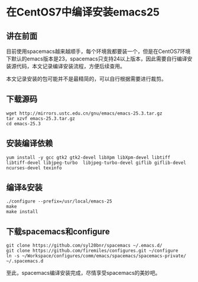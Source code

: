 # 在CentOS7中编译安装emacs25


## 讲在前面
目前使用spacemacs越来越顺手，每个环境我都要装一个，但是在CentOS7环境下默认的emacs版本是23，spacemacs只支持24以上版本，因此需要自行编译安装源代码，本文记录编译安装流程，方便后续查用。

<!--more-->

本文记录安装的包可能并不是最精简的，可以自行根据需要进行裁剪。

## 下载源码
```
wget http://mirrors.ustc.edu.cn/gnu/emacs/emacs-25.3.tar.gz 
tar xzvf emacs-25.3.tar.gz 
cd emacs-25.3
```

## 安装编译依赖
```
yum install -y gcc gtk2 gtk2-devel libXpm libXpm-devel libtiff libtiff-devel libjpeg-turbo  libjpeg-turbo-devel giflib giflib-devel ncurses-devel texinfo
```

## 编译&安装
```
./configure --prefix=/usr/local/emacs-25
make
make install
```

## 下载spacemacs和configure
```
git clone https://github.com/syl20bnr/spacemacs ~/.emacs.d/
git clone https://github.com/firemiles/configures.git ~/configure 
ln -s ~/Workspace/configures/comm/emacs/spacemacs/spacemacs-private/ ~/.spacemacs.d
```

至此，spacemacs编译安装完成，尽情享受spacemacs的美妙吧。



